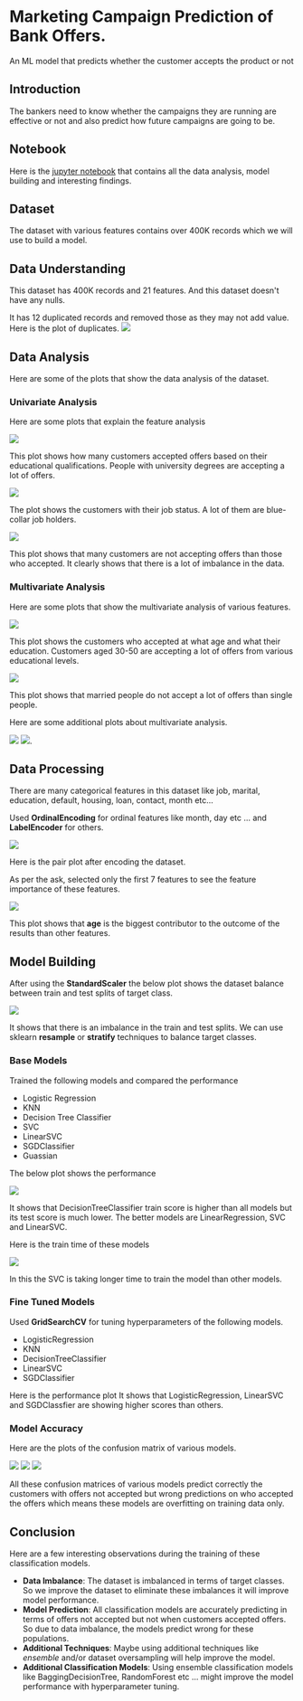 # Marketing Campaign Prediction of Bank Offers.
An ML model that predicts whether the customer accepts the product or not
## Introduction
The bankers need to know whether the campaigns they are running are effective or not and also predict how future campaigns are going to be.

## Notebook

Here is the [jupyter notebook](prompt_III.ipynb) that contains all the data analysis, model building and interesting findings.

## Dataset
The dataset with various features contains over 400K records which we will use to build a model.

## Data Understanding
This dataset has 400K records and 21 features. And this dataset doesn't have any nulls.

It has 12 duplicated records and removed those as they may not add value. Here is the plot of duplicates.
![](images/duplicates.png)

## Data Analysis
Here are some of the plots that show the data analysis of the dataset.
### Univariate Analysis
Here are some plots that explain the feature analysis

![](images/accepted_education.png)

This plot shows how many customers accepted offers based on their educational qualifications. People with university degrees are accepting a lot of offers.

![](images/accepted_job.png)

The plot shows the customers with their job status. A lot of them are blue-collar job holders.


![](images/target_histogram.png) 

This plot shows that many customers are not accepting offers than those who accepted. It clearly shows that there is a lot of imbalance in the data.

### Multivariate Analysis
Here are some plots that show the multivariate analysis of various features.


![](images/accepted_education_age.png)

This plot shows the customers who accepted at what age and what their education.
Customers aged 30-50 are accepting a lot of offers from various educational levels.

![](images/offer_accepted_marital.png)

This plot shows that married people do not accept a lot of offers than single people.

Here are some additional plots about multivariate analysis.

![](images/by_housing.png) ![](images/by_marital.png).


## Data Processing
There are many categorical features in this dataset like job, marital, education, default, housing, loan, contact, month etc...

Used **OrdinalEncoding** for ordinal features like month, day etc ... and **LabelEncoder** for others.

![](images/pair_plot.png)

Here is the pair plot after encoding the dataset.

As per the ask, selected only the first 7 features to see the feature importance of these features.

![](images/feature_importance.png)

This plot shows that **age** is the biggest contributor to the outcome of the results than other features.

## Model Building

After using the **StandardScaler** the below plot shows the dataset balance between train and test splits of target class.

![](images/train_test_balance.png)


It shows that there is an imbalance in the train and test splits. We can use sklearn **resample** or **stratify** techniques to balance target classes.

### Base Models

Trained the following models and compared the performance
* Logistic Regression
* KNN
* Decision Tree Classifier
* SVC
* LinearSVC
* SGDClassifier
* Guassian


The below plot shows the performance

![](images/base_model_perf.png)

It shows that DecisionTreeClassifier train score is higher than all models but its test score is much lower. The better models are LinearRegression, SVC and LinearSVC.

Here is the train time of these models

![](images/base_model_train_time.png)

In this the SVC is taking longer time to train the model than other models.


### Fine Tuned Models

Used **GridSearchCV** for tuning hyperparameters of the following models.
* LogisticRegression
* KNN
* DecisionTreeClassifier
* LinearSVC
* SGDClassifier

Here is the performance plot
It shows that LogisticRegression, LinearSVC and SGDClassfier are showing higher scores than others.

### Model Accuracy

Here are the plots of the confusion matrix of various models.

![](images/lr_c_matrix.png) ![](images/knn_c_matrix.png) ![](images/dtree_c_matrix.png)

All these confusion matrices of various models predict correctly the customers with offers not accepted but wrong predictions on who accepted the offers which means these models are overfitting on training data only.


## Conclusion
Here are a few interesting observations during the training of these classification models.

* **Data Imbalance**:
The dataset is imbalanced in terms of target classes. So we improve the dataset to eliminate these imbalances it will improve model performance.
* **Model Prediction**: All classification models are accurately predicting in terms of offers not accepted but not when customers accepted offers. So due to data imbalance, the models predict wrong for these populations.
* **Additional Techniques**: Maybe using additional techniques like *ensemble* and/or dataset oversampling will help improve the model.
* **Additional Classification Models**: Using ensemble classification models like BaggingDecisionTree, RandomForest etc ... might improve the model performance with hyperparameter tuning.